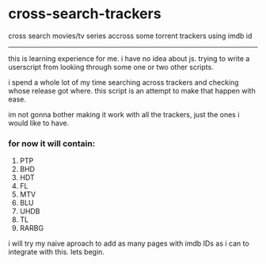 # cross-search-trackers
cross search movies/tv series accross some torrent trackers using imdb id

---
this is learning experience for me. i have no idea about js. trying to write a userscript from looking through some one or two other scripts.

i spend a whole lot of my time searching across trackers and checking whose release got where. this script is an attempt to make that happen with ease.

im not gonna bother making it work with all the trackers, just the ones i would like to have.

### for now it will contain:
1. PTP
2. BHD
3. HDT
4. FL
5. MTV
6. BLU
7. UHDB
8. TL
9. RARBG

i will try my naive aproach to add as many pages with imdb IDs as i can to integrate with this. lets begin.

